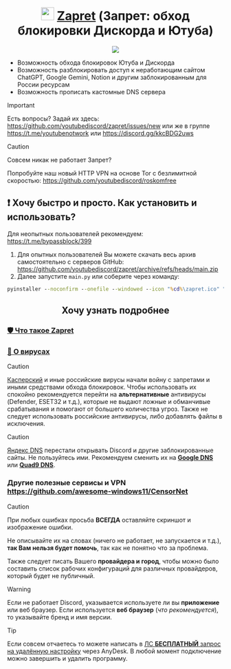 <h1 align="center"><img src="https://i.imgur.com/uABXHHI.png" width="30px"></img> <a href="https://github.com/bol-van/zapret">Zapret</a> (Запрет: обход блокировки Дискорда и Ютуба) </h1>

<center><img src="https://i.imgur.com/4FjFruM.png"></img></center>

- Возможность обхода блокировок Ютуба и Дискорда
- Возможность разблокировать доступ к неработающим сайтом ChatGPT, Google Gemini, Notion и другим заблокированным для России ресурсам
- Возможность прописать кастомные DNS сервера

> [!IMPORTANT]  
> Есть вопросы? Задай их здесь: https://github.com/youtubediscord/zapret/issues/new или же в группе https://t.me/youtubenotwork или https://discord.gg/kkcBDG2uws

> [!CAUTION]  
> Совсем никак не работает Запрет?
> 
> Попробуйте наш новый HTTP VPN на основе Tor с безлимитной скоростью: https://github.com/youtubediscord/roskomfree

## ❗ Хочу быстро и просто. Как установить и использовать? 
Для неопытных пользователей рекомендуем: https://t.me/bypassblock/399

1. Для опытных пользователей Вы можете скачать весь архив самостоятельно с серверов GitHub: https://github.com/youtubediscord/zapret/archive/refs/heads/main.zip
2. Далее запустите `main.py` или соберите через команду:

```cmd
pyinstaller --noconfirm --onefile --windowed --icon "%cd%\zapret.ico" "%cd%\main.py"
```

<h2 align="center">Хочу узнать подробнее </h2>

### [🛡 Что такое Zapret](https://teletype.in/@censorliber/zapretvpndpi)
### [👾 О вирусах](https://teletype.in/@censorliber/zapretvirus)

> [!CAUTION]  
> [Касперский](https://github.com/bol-van/zapret/issues/611) и иные российские вирусы начали войну с запретами и иными средствами обхода блокировок. Чтобы использовать их спокойно рекомендуется перейти на **альтернативные** антивирусы (Defender, ESET32 и т.д.), которые не выдают ложные и обманчивые срабатывания и помогают от большего количества угроз. Также не следует использовать российские антивирусы, либо добавлять файлы в исключения.

> [!CAUTION]  
> [Яндекс DNS](https://t.me/bypassblock/134) перестали открывать Discord и другие заблокированные сайты. Не пользуйтесь ими. Рекомендуем сменить их на [**Google DNS**](https://developers.google.com/speed/public-dns) или [**Quad9 DNS**](https://quad9.net/service/service-addresses-and-features).

### Другие полезные сервисы и VPN https://github.com/awesome-windows11/CensorNet

> [!CAUTION]  
> При любых ошибках просьба **ВСЕГДА** оставляйте скриншот и изображение ошибки.
> 
> Не описывайте их на словах (ничего не работает, не запускается и т.д.), **так Вам нельзя будет помочь**, так как не понятно что за проблема.
>
> 
> Также следует писать Вашего **провайдера и город**, чтобы можно было составить список рабочих конфигураций для различных провайдеров, который будет не публичный.

> [!WARNING]  
> Если не работает Discord, указывается используете ли вы **приложение** или веб браузер. Если используется **веб браузер** (_что рекомендуется_), то указывайте бренд и имя версии.

> [!TIP]  
> Если совсем отчаетесь то можете написать в [ЛС **БЕСПЛАТНЫЙ** запрос на удалённую настройку](https://t.me/youtubenotwork/4764) через AnyDesk. В любой момент подключение можно завершить и удалить программу.

